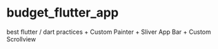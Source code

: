 # budget_flutter_app
best flutter / dart practices + Custom Painter + Sliver App Bar + Custom Scrollview
